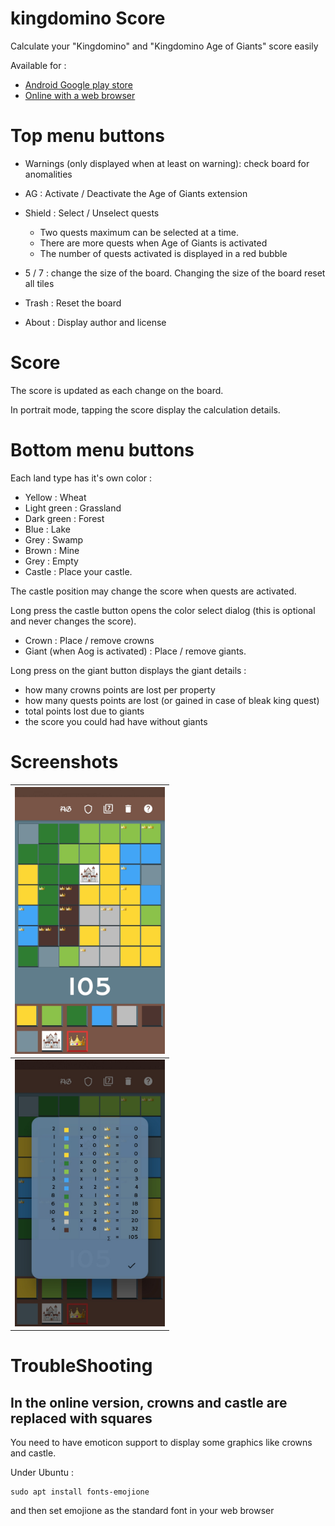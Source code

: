 # kingdomino Score

Calculate your "Kingdomino" and "Kingdomino Age of Giants" score easily

Available for :

* [Android Google play store](https://play.google.com/store/apps/details?id=fr.odrevet.kingdomino_score_count)
* [Online with a web browser](https://odrevet.github.io/kingdomino_score)

# Top menu buttons

* Warnings (only displayed when at least on warning): check board for anomalities
* AG : Activate / Deactivate the Age of Giants extension
* Shield : Select / Unselect quests
    * Two quests maximum can be selected at a time.
    * There are more quests when Age of Giants is activated
    * The number of quests activated is displayed in a red bubble

* 5 / 7 : change the size of the board. Changing the size of the board reset all tiles
* Trash : Reset the board
* About : Display author and license

# Score

The score is updated as each change on the board.

In portrait mode, tapping the score display the calculation details. 

# Bottom menu buttons

Each land type has it's own color :

* Yellow : Wheat
* Light green : Grassland
* Dark green : Forest
* Blue : Lake
* Grey : Swamp
* Brown : Mine
* Grey : Empty
* Castle : Place your castle.

The castle position may change the score when quests are activated.

Long press the castle button opens the color select dialog (this is optional and never changes the score).

* Crown : Place / remove crowns
* Giant (when Aog is activated) : Place / remove giants.

Long press on the giant button displays the giant details :
* how many crowns points are lost per property
* how many quests points are lost (or gained in case of bleak king quest)
* total points lost due to giants
* the score you could had have without giants

# Screenshots

|  <img src="fastlane/metadata/android/en-US/images/phoneScreenshots/board.jpg" width="240px" /> |
|---|
| <img src="fastlane/metadata/android/en-US/images/phoneScreenshots/score.jpg" width="240px" />  |

# TroubleShooting

## In the online version, crowns and castle are replaced with squares

You need to have emoticon support to display some graphics like crowns and castle.

Under Ubuntu :

```
sudo apt install fonts-emojione
```

and then set emojione as the standard font in your web browser
